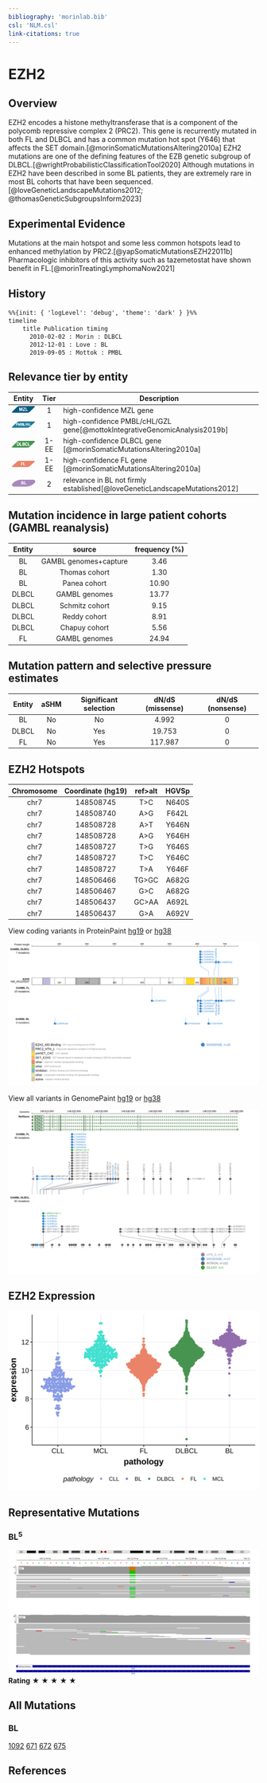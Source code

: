 ```yaml
---
bibliography: 'morinlab.bib'
csl: 'NLM.csl'
link-citations: true
---
```

# EZH2

## Overview
EZH2 encodes a histone methyltransferase that is a component of the polycomb repressive complex 2 (PRC2). 
This gene is recurrently mutated in both FL and DLBCL and has a common mutation hot spot (Y646) that affects the SET domain.[@morinSomaticMutationsAltering2010a]
EZH2 mutations are one of the defining features of the EZB genetic subgroup of DLBCL.[@wrightProbabilisticClassificationTool2020] 
Although mutations in EZH2 have been described in some BL patients, they are extremely rare in most BL cohorts that have been sequenced.[@loveGeneticLandscapeMutations2012; @thomasGeneticSubgroupsInform2023] 


## Experimental Evidence

Mutations at the main hotspot and some less common hotspots lead to enhanced methylation by PRC2.[@yapSomaticMutationsEZH22011b]
Pharmacologic inhibitors of this activity such as tazemetostat have shown benefit in FL.[@morinTreatingLymphomaNow2021]

## History
```mermaid
%%{init: { 'logLevel': 'debug', 'theme': 'dark' } }%%
timeline
    title Publication timing
      2010-02-02 : Morin : DLBCL
      2012-12-01 : Love : BL
      2019-09-05 : Mottok : PMBL
```

## Relevance tier by entity

|Entity|Tier|Description                           |
|:------:|:----:|--------------------------------------|
|![MZL](images/icons/MZL_tier1.png)|1|high-confidence MZL gene|
|![PMBL](images/icons/PMBL_tier1.png)|1|high-confidence PMBL/cHL/GZL gene[@mottokIntegrativeGenomicAnalysis2019b]|
|![DLBCL](images/icons/DLBCL_tier1.png) |1-EE   |high-confidence DLBCL gene            [@morinSomaticMutationsAltering2010a]|
|![FL](images/icons/FL_tier1.png)    |1-EE   |high-confidence FL gene               [@morinSomaticMutationsAltering2010a]|
|![BL](images/icons/BL_tier2.png)    |2   |relevance in BL not firmly established[@loveGeneticLandscapeMutations2012]|





## Mutation incidence in large patient cohorts (GAMBL reanalysis)

|Entity|source               |frequency (%)|
|:------:|:---------------------:|:-------------:|
|BL    |GAMBL genomes+capture| 3.46        |
|BL    |Thomas cohort        | 1.30        |
|BL    |Panea cohort         |10.90        |
|DLBCL |GAMBL genomes        |13.77        |
|DLBCL |Schmitz cohort       | 9.15        |
|DLBCL |Reddy cohort         | 8.91        |
|DLBCL |Chapuy cohort        | 5.56        |
|FL    |GAMBL genomes        |24.94        |

## Mutation pattern and selective pressure estimates

|Entity|aSHM|Significant selection|dN/dS (missense)|dN/dS (nonsense)|
|:------:|:----:|:---------------------:|:----------------:|:----------------:|
|BL    |No  |No                   |  4.992         |0               |
|DLBCL |No  |Yes                  | 19.753         |0               |
|FL    |No  |Yes                  |117.987         |0               |




## EZH2 Hotspots

| Chromosome |Coordinate (hg19) | ref>alt | HGVSp | 
 | :---:| :---: | :--: | :---: |
| chr7 | 148508745 | T>C | N640S |
|chr7|148508740|A>G|F642L| 
| chr7 | 148508728 | A>T | Y646N |
| chr7 | 148508728 | A>G | Y646H |
| chr7 | 148508727 | T>G | Y646S |
| chr7 | 148508727 | T>C | Y646C |
| chr7 | 148508727 | T>A | Y646F |
|chr7|148506466|TG>GC|A682G|
|chr7|148506467|G>C|A682G|
|chr7|148506437|GC>AA|A692L|
|chr7|148506437|G>A|A692V|

View coding variants in ProteinPaint [hg19](https://morinlab.github.io/LLMPP/GAMBL/EZH2_protein.html)  or [hg38](https://morinlab.github.io/LLMPP/GAMBL/EZH2_protein_hg38.html)

![](images/proteinpaint/EZH2_NM_001203247.svg)

View all variants in GenomePaint [hg19](https://morinlab.github.io/LLMPP/GAMBL/EZH2.html)  or [hg38](https://morinlab.github.io/LLMPP/GAMBL/EZH2_hg38.html)

![](images/proteinpaint/EZH2.svg)

## EZH2 Expression
![](images/gene_expression/EZH2_by_pathology.svg)

## Representative Mutations

### BL<sup>5</sup>

![](primary/Love_EZH2.svg)
**Rating**
&starf; &starf; &starf; &starf; &starf;

## All Mutations

### BL

[1092](https://www.bcgsc.ca/downloads/morinlab/GAMBL/Love/1092_reports.html)
[671](https://www.bcgsc.ca/downloads/morinlab/GAMBL/Love/671_reports.html)
[672](https://www.bcgsc.ca/downloads/morinlab/GAMBL/Love/672_reports.html)
[675](https://www.bcgsc.ca/downloads/morinlab/GAMBL/Love/675_reports.html)

<!-- ORIGIN: morinSomaticMutationsAltering2010 -->
<!-- BL: loveGeneticLandscapeMutations2012 -->
<!-- FL: morinSomaticMutationsAltering2010a -->
<!-- BL: loveGeneticLandscapeMutations2012 -->
<!-- DLBCL: morinSomaticMutationsAltering2010 -->
<!-- PMBL: mottokIntegrativeGenomicAnalysis2019b -->


## References


